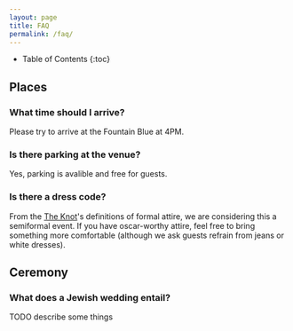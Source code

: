 ```yaml
---
layout: page
title: FAQ
permalink: /faq/
---
```


* Table of Contents
{:toc}

## Places

### What time should I arrive?
Please try to arrive at the Fountain Blue at 4PM.

### Is there parking at the venue?
Yes, parking is avalible and free for guests.

### Is there a dress code?
From the <a href="http://wedding.theknot.com/wedding-planning/attending-wedding/articles/wedding-guest-attire-cheat-sheet.aspx">The Knot</a>'s definitions of formal attire, we are considering this a semiformal event. If you have oscar-worthy attire, feel free to bring something more comfortable (although we ask guests refrain from jeans or white dresses).

## Ceremony

### What does a Jewish wedding entail?
TODO describe some things
